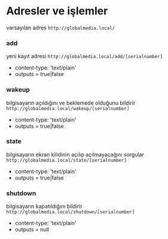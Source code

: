 # Adresler ve işlemler

varsayılan adres ```http://globalmedia.local/```

### add
yeni kayıt adresi
    ```http://globalmedia.local/add/[serialnumber]```
- content-type: 'text/plain'
- outputs = true|false

### wakeup
bilgisayarın açıldığını ve beklemede olduğunu bildirir
    ```http://globalmedia.local/wakeup/[serialnumber]```
- content-type: 'text/plain'
- outputs = true|false

### state
bilgisayarın ekran kilidinin açılıp açılmayacağını sorgular
    ```http://globalmedia.local/state/[serialnumber]```
- content-type: 'text/plain'
- outputs = true|false

### shutdown
bilgisayarın kapatıldığını bildirir
    ```http://globalmedia.local/shutdown/[serialnumber]```
- content-type: 'text/plain'
- outputs = null